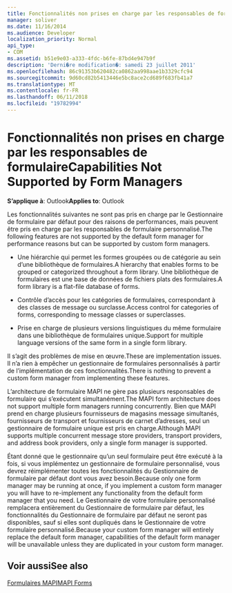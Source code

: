 ```yaml
---
title: Fonctionnalités non prises en charge par les responsables de formulaire
manager: soliver
ms.date: 11/16/2014
ms.audience: Developer
localization_priority: Normal
api_type:
- COM
ms.assetid: b51e9e03-a333-4fdc-b6fe-87bd4e947b9f
description: 'Derni�re modification�: samedi 23 juillet 2011'
ms.openlocfilehash: 86c91353b620482ca0862aa998aae1b3329cfc94
ms.sourcegitcommit: 9d60cd82b5413446e5bc8ace2cd689f683fb41a7
ms.translationtype: MT
ms.contentlocale: fr-FR
ms.lasthandoff: 06/11/2018
ms.locfileid: "19782994"
---
```

# <a name="capabilities-not-supported-by-form-managers"></a><span data-ttu-id="c362d-103">Fonctionnalités non prises en charge par les responsables de formulaire</span><span class="sxs-lookup"><span data-stu-id="c362d-103">Capabilities Not Supported by Form Managers</span></span>

  
  
<span data-ttu-id="c362d-104">**S’applique à**: Outlook</span><span class="sxs-lookup"><span data-stu-id="c362d-104">**Applies to**: Outlook</span></span> 
  
<span data-ttu-id="c362d-105">Les fonctionnalités suivantes ne sont pas pris en charge par le Gestionnaire de formulaire par défaut pour des raisons de performances, mais peuvent être pris en charge par les responsables de formulaire personnalisé.</span><span class="sxs-lookup"><span data-stu-id="c362d-105">The following features are not supported by the default form manager for performance reasons but can be supported by custom form managers.</span></span>
  
- <span data-ttu-id="c362d-106">Une hiérarchie qui permet les formes groupées ou de catégorie au sein d’une bibliothèque de formulaires.</span><span class="sxs-lookup"><span data-stu-id="c362d-106">A hierarchy that enables forms to be grouped or categorized throughout a form library.</span></span> <span data-ttu-id="c362d-107">Une bibliothèque de formulaires est une base de données de fichiers plats des formulaires.</span><span class="sxs-lookup"><span data-stu-id="c362d-107">A form library is a flat-file database of forms.</span></span>
    
- <span data-ttu-id="c362d-108">Contrôle d’accès pour les catégories de formulaires, correspondant à des classes de message ou surclasse.</span><span class="sxs-lookup"><span data-stu-id="c362d-108">Access control for categories of forms, corresponding to message classes or superclasses.</span></span>
    
- <span data-ttu-id="c362d-109">Prise en charge de plusieurs versions linguistiques du même formulaire dans une bibliothèque de formulaires unique.</span><span class="sxs-lookup"><span data-stu-id="c362d-109">Support for multiple language versions of the same form in a single form library.</span></span>
    
<span data-ttu-id="c362d-110">Il s’agit des problèmes de mise en œuvre.</span><span class="sxs-lookup"><span data-stu-id="c362d-110">These are implementation issues.</span></span> <span data-ttu-id="c362d-111">Il n’a rien à empêcher un gestionnaire de formulaires personnalisés à partir de l’implémentation de ces fonctionnalités.</span><span class="sxs-lookup"><span data-stu-id="c362d-111">There is nothing to prevent a custom form manager from implementing these features.</span></span>
  
<span data-ttu-id="c362d-112">L’architecture de formulaire MAPI ne gère pas plusieurs responsables de formulaire qui s’exécutent simultanément.</span><span class="sxs-lookup"><span data-stu-id="c362d-112">The MAPI form architecture does not support multiple form managers running concurrently.</span></span> <span data-ttu-id="c362d-113">Bien que MAPI prend en charge plusieurs fournisseurs de magasins message simultanés, fournisseurs de transport et fournisseurs de carnet d’adresses, seul un gestionnaire de formulaire unique est pris en charge.</span><span class="sxs-lookup"><span data-stu-id="c362d-113">Although MAPI supports multiple concurrent message store providers, transport providers, and address book providers, only a single form manager is supported.</span></span>
  
<span data-ttu-id="c362d-114">Étant donné que le gestionnaire qu’un seul formulaire peut être exécuté à la fois, si vous implémentez un gestionnaire de formulaire personnalisé, vous devrez réimplémenter toutes les fonctionnalités du Gestionnaire de formulaire par défaut dont vous avez besoin.</span><span class="sxs-lookup"><span data-stu-id="c362d-114">Because only one form manager may be running at once, if you implement a custom form manager you will have to re-implement any functionality from the default form manager that you need.</span></span> <span data-ttu-id="c362d-115">Le Gestionnaire de votre formulaire personnalisé remplacera entièrement du Gestionnaire de formulaire par défaut, les fonctionnalités du Gestionnaire de formulaire par défaut ne seront pas disponibles, sauf si elles sont dupliqués dans le Gestionnaire de votre formulaire personnalisé.</span><span class="sxs-lookup"><span data-stu-id="c362d-115">Because your custom form manager will entirely replace the default form manager, capabilities of the default form manager will be unavailable unless they are duplicated in your custom form manager.</span></span>
  
## <a name="see-also"></a><span data-ttu-id="c362d-116">Voir aussi</span><span class="sxs-lookup"><span data-stu-id="c362d-116">See also</span></span>



[<span data-ttu-id="c362d-117">Formulaires MAPI</span><span class="sxs-lookup"><span data-stu-id="c362d-117">MAPI Forms</span></span>](mapi-forms.md)

